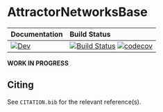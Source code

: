 # AttractorNetworksBase

| **Documentation**         | **Build Status**                                                      |
|:------------------------- |:--------------------------------------------------------------------- |
| [![Dev](https://img.shields.io/badge/docs-dev-blue.svg)](https://dylanfesta.github.io/AttractorNetworksBase.jl/dev) | [![Build Status](https://github.com/dylanfesta/AttractorNetworksBase.jl/workflows/CI/badge.svg)](https://github.com/dylanfesta/AttractorNetworksBase.jl/actions) [![codecov](https://codecov.io/gh/dylanfesta/AttractorNetworksBase.jl/branch/main/graph/badge.svg?token=B5IAIFPE0S)](https://codecov.io/gh/dylanfesta/AttractorNetworksBase.jl)|

**WORK IN PROGRESS**

## Citing

See `CITATION.bib` for the relevant reference(s).

